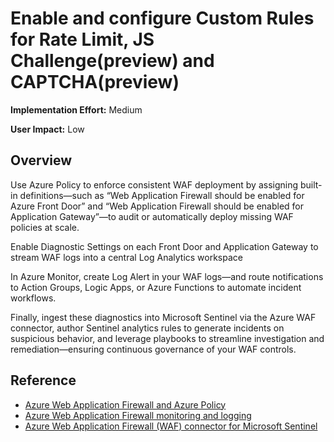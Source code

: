 #  Enable and configure Custom Rules for Rate Limit, JS Challenge(preview) and CAPTCHA(preview)

**Implementation Effort:** Medium

**User Impact:** Low


## Overview

Use Azure Policy to enforce consistent WAF deployment by assigning built-in definitions—such as “Web Application Firewall should be enabled for Azure Front Door” and “Web Application Firewall should be enabled for Application Gateway”—to audit or automatically deploy missing WAF policies at scale. 

Enable Diagnostic Settings on each Front Door and Application Gateway to stream WAF logs into a central Log Analytics workspace 

In Azure Monitor, create Log Alert in your WAF logs—and route notifications to Action Groups, Logic Apps, or Azure Functions to automate incident workflows. 

Finally, ingest these diagnostics into Microsoft Sentinel via the Azure WAF connector, author Sentinel analytics rules to generate incidents on suspicious behavior, and leverage playbooks to streamline investigation and remediation—ensuring continuous governance of your WAF controls.

## Reference

* [Azure Web Application Firewall and Azure Policy](https://learn.microsoft.com/en-us/azure/web-application-firewall/shared/waf-azure-policy)
* [Azure Web Application Firewall monitoring and logging](https://learn.microsoft.com/en-us/azure/web-application-firewall/afds/waf-front-door-monitor?pivots=front-door-standard-premium)
* [Azure Web Application Firewall (WAF) connector for Microsoft Sentinel](https://learn.microsoft.com/en-us/azure/sentinel/data-connectors/azure-web-application-firewall-waf)

